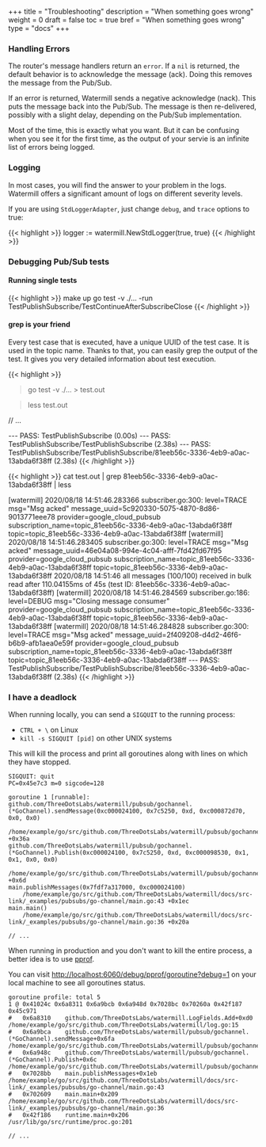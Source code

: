 +++
title = "Troubleshooting"
description = "When something goes wrong"
weight = 0
draft = false
toc = true
bref = "When something goes wrong"
type = "docs"
+++

### Handling Errors

The router's message handlers return an `error`. If a `nil` is returned, the default behavior is to acknowledge the message (ack).
Doing this removes the message from the Pub/Sub.

If an error is returned, Watermill sends a negative acknowledge (nack). This puts the message back into the Pub/Sub.
The message is then re-delivered, possibly with a slight delay, depending on the Pub/Sub implementation.

Most of the time, this is exactly what you want. But it can be confusing when you see it for the first time,
as the output of your servie is an infinite list of errors being logged. 

### Logging

In most cases, you will find the answer to your problem in the logs.
Watermill offers a significant amount of logs on different severity levels.

If you are using `StdLoggerAdapter`, just change `debug`, and `trace` options to true:

{{< highlight >}}
logger := watermill.NewStdLogger(true, true)
{{< /highlight >}}

### Debugging Pub/Sub tests

#### Running single tests

{{< highlight >}}
make up
go test -v ./... -run TestPublishSubscribe/TestContinueAfterSubscribeClose
{{< /highlight >}}

#### grep is your friend

Every test case that is executed, have a unique UUID of the test case. It is used in the topic name.
Thanks to that, you can easily grep the output of the test.
It gives you very detailed information about test execution.

{{< highlight >}}
> go test -v ./... > test.out

> less test.out

// ...

--- PASS: TestPublishSubscribe (0.00s)
    --- PASS: TestPublishSubscribe/TestPublishSubscribe (2.38s)
        --- PASS: TestPublishSubscribe/TestPublishSubscribe/81eeb56c-3336-4eb9-a0ac-13abda6f38ff (2.38s)
{{< /highlight >}}


{{< highlight >}}
cat test.out | grep 81eeb56c-3336-4eb9-a0ac-13abda6f38ff | less

[watermill] 2020/08/18 14:51:46.283366 subscriber.go:300:       level=TRACE msg="Msg acked" message_uuid=5c920330-5075-4870-8d86-9013771eee78 provider=google_cloud_pubsub subscription_name=topic_81eeb56c-3336-4eb9-a0ac-13abda6f38ff topic=topic_81eeb56c-3336-4eb9-a0ac-13abda6f38ff
[watermill] 2020/08/18 14:51:46.283405 subscriber.go:300:       level=TRACE msg="Msg acked" message_uuid=46e04a08-994e-4c04-afff-7fd42fd67f95 provider=google_cloud_pubsub subscription_name=topic_81eeb56c-3336-4eb9-a0ac-13abda6f38ff topic=topic_81eeb56c-3336-4eb9-a0ac-13abda6f38ff
2020/08/18 14:51:46 all messages (100/100) received in bulk read after 110.04155ms of 45s (test ID: 81eeb56c-3336-4eb9-a0ac-13abda6f38ff)
[watermill] 2020/08/18 14:51:46.284569 subscriber.go:186:       level=DEBUG msg="Closing message consumer" provider=google_cloud_pubsub subscription_name=topic_81eeb56c-3336-4eb9-a0ac-13abda6f38ff topic=topic_81eeb56c-3336-4eb9-a0ac-13abda6f38ff
[watermill] 2020/08/18 14:51:46.284828 subscriber.go:300:       level=TRACE msg="Msg acked" message_uuid=2f409208-d4d2-46f6-b6b9-afb1aea0e59f provider=google_cloud_pubsub subscription_name=topic_81eeb56c-3336-4eb9-a0ac-13abda6f38ff topic=topic_81eeb56c-3336-4eb9-a0ac-13abda6f38ff
        --- PASS: TestPublishSubscribe/TestPublishSubscribe/81eeb56c-3336-4eb9-a0ac-13abda6f38ff (2.38s)
{{< /highlight >}}

### I have a deadlock

When running locally, you can send a `SIGQUIT` to the running process:

- `CTRL + \` on Linux
- `kill -s SIGQUIT [pid]` on other UNIX systems

This will kill the process and print all goroutines along with lines on which they have stopped.

```
SIGQUIT: quit
PC=0x45e7c3 m=0 sigcode=128

goroutine 1 [runnable]:
github.com/ThreeDotsLabs/watermill/pubsub/gochannel.(*GoChannel).sendMessage(0xc000024100, 0x7c5250, 0xd, 0xc000872d70, 0x0, 0x0)
	/home/example/go/src/github.com/ThreeDotsLabs/watermill/pubsub/gochannel/pubsub.go:83 +0x36a
github.com/ThreeDotsLabs/watermill/pubsub/gochannel.(*GoChannel).Publish(0xc000024100, 0x7c5250, 0xd, 0xc000098530, 0x1, 0x1, 0x0, 0x0)
	/home/example/go/src/github.com/ThreeDotsLabs/watermill/pubsub/gochannel/pubsub.go:53 +0x6d
main.publishMessages(0x7fdf7a317000, 0xc000024100)
	/home/example/go/src/github.com/ThreeDotsLabs/watermill/docs/src-link/_examples/pubsubs/go-channel/main.go:43 +0x1ec
main.main()
	/home/example/go/src/github.com/ThreeDotsLabs/watermill/docs/src-link/_examples/pubsubs/go-channel/main.go:36 +0x20a

// ...
```

When running in production and you don't want to kill the entire process, a better idea is to use [pprof](https://golang.org/pkg/net/http/pprof/).

You can visit [http://localhost:6060/debug/pprof/goroutine?debug=1](http://localhost:6060/debug/pprof/goroutine?debug=1)
on your local machine to see all goroutines status.


```
goroutine profile: total 5
1 @ 0x41024c 0x6a8311 0x6a9bcb 0x6a948d 0x7028bc 0x70260a 0x42f187 0x45c971
#	0x6a8310	github.com/ThreeDotsLabs/watermill.LogFields.Add+0xd0							/home/example/go/src/github.com/ThreeDotsLabs/watermill/log.go:15
#	0x6a9bca	github.com/ThreeDotsLabs/watermill/pubsub/gochannel.(*GoChannel).sendMessage+0x6fa	/home/example/go/src/github.com/ThreeDotsLabs/watermill/pubsub/gochannel/pubsub.go:75
#	0x6a948c	github.com/ThreeDotsLabs/watermill/pubsub/gochannel.(*GoChannel).Publish+0x6c		/home/example/go/src/github.com/ThreeDotsLabs/watermill/pubsub/gochannel/pubsub.go:53
#	0x7028bb	main.publishMessages+0x1eb										/home/example/go/src/github.com/ThreeDotsLabs/watermill/docs/src-link/_examples/pubsubs/go-channel/main.go:43
#	0x702609	main.main+0x209												/home/example/go/src/github.com/ThreeDotsLabs/watermill/docs/src-link/_examples/pubsubs/go-channel/main.go:36
#	0x42f186	runtime.main+0x206											/usr/lib/go/src/runtime/proc.go:201

// ...
```
